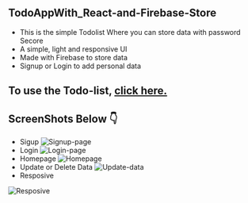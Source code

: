 ## TodoAppWith_React-and-Firebase-Store

- This is the simple Todolist Where you can store data with password Secore
- A simple, light and responsive UI
- Made with Firebase to store data
- Signup or Login to add personal data

## To use the Todo-list, [click here.](https://todolist-datastore.netlify.app/)

## ScreenShots Below 👇
- Sigup
![Signup-page](https://user-images.githubusercontent.com/102934270/204156559-90ce6240-b1bc-47ec-b7a1-5b4130ec85ca.jpg)
- Login
![Login-page](https://user-images.githubusercontent.com/102934270/204156582-1d83086b-f073-4826-b7ba-249b18ff6408.jpg)
- Homepage
![Homepage](https://user-images.githubusercontent.com/102934270/204156611-20a8496b-4c10-4aa4-b1c1-5518c1e3a314.jpg)
- Update or Delete Data
![Update-data](https://user-images.githubusercontent.com/102934270/204156649-690f64f6-93cc-491d-9f68-545f248a7d9a.jpg)
- Resposive

![Resposive](https://user-images.githubusercontent.com/102934270/204156681-0231774e-fa1f-4005-8f50-aa324515c4a9.jpg)




